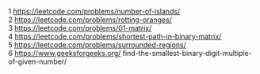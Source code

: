 1	https://leetcode.com/problems/number-of-islands/																
2	https://leetcode.com/problems/rotting-oranges/																								
3	https://leetcode.com/problems/01-matrix/																								
4	https://leetcode.com/problems/shortest-path-in-binary-matrix/																								
5	https://leetcode.com/problems/surrounded-regions/																								
6	https://www.geeksforgeeks.org/ find-the-smallest-binary-digit-multiple-of-given-number/																								